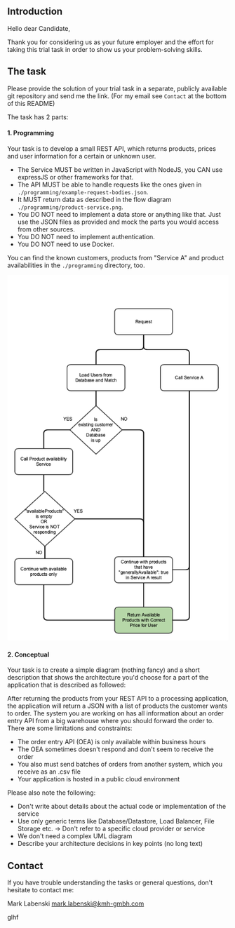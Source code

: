 ## Introduction

Hello dear Candidate,

Thank you for considering us as your future employer and the effort for taking this trial task in order to show us your problem-solving skills.

## The task

Please provide the solution of your trial task in a separate, publicly available git repository and send me the link. (For my email see `Contact` at the bottom of this README)

The task has 2 parts:

#### 1. Programming

Your task is to develop a small REST API, which returns products, prices and user information for a certain or unknown user.

- The Service MUST be written in JavaScript with NodeJS, you CAN use expressJS or other frameworks for that.
- The API MUST be able to handle requests like the ones given in `./programming/example-request-bodies.json`.
- It MUST return data as described in the flow diagram `./programming/product-service.png`.
- You DO NOT need to implement a data store or anything like that. Just use the JSON files as provided and mock the parts you would access from other sources.
- You DO NOT need to implement authentication.
- You DO NOT need to use Docker.

You can find the known customers, products from "Service A" and product availabilities in the `./programming` directory, too.

![flow diagram of product service](/programming/product-service.png)

#### 2. Conceptual

Your task is to create a simple diagram (nothing fancy) and a short description that shows the architecture you'd choose for a part of the application that is described as followed:

After returning the products from your REST API to a processing application, the application will return a JSON with a list of products the customer wants to order. The system you are working on has all information about an order entry API from a big warehouse where you should forward the order to.
There are some limitations and constraints:

- The order entry API (OEA) is only available within business hours
- The OEA sometimes doesn't respond and don't seem to receive the order
- You also must send batches of orders from another system, which you receive as an .csv file
- Your application is hosted in a public cloud environment

Please also note the following:

- Don't write about details about the actual code or implementation of the service
- Use only generic terms like Database/Datastore, Load Balancer, File Storage etc. -> Don't refer to a specific cloud provider or service
- We don't need a complex UML diagram
- Describe your architecture decisions in key points (no long text)

## Contact

If you have trouble understanding the tasks or general questions, don't hesitate to contact me:

Mark Labenski <mark.labenski@kmh-gmbh.com>

glhf
